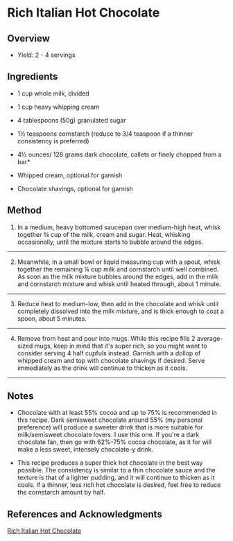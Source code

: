 # Rich Italian Hot Chocolate

## Overview

- Yield: 2 - 4 servings

## Ingredients

- 1 cup whole milk, divided

- 1 cup heavy whipping cream

- 4 tablespoons (50g) granulated sugar

- 1½ teaspoons cornstarch (reduce to 3/4 teaspoon if a thinner consistency is preferred)

- 4½ ounces/ 128 grams dark chocolate, callets or finely chopped from a bar*

- Whipped cream, optional for garnish

- Chocolate shavings, optional for garnish

## Method

1. In a medium, heavy bottomed saucepan over medium-high heat, whisk together ¾ cup of the milk, cream and sugar. Heat, whisking occasionally, until the mixture starts to bubble around the edges.
---

2. Meanwhile, in a small bowl or liquid measuring cup with a spout, whisk together the remaining ¼ cup milk and cornstarch until well combined. As soon as the milk mixture bubbles around the edges, add in the milk and cornstarch mixture and whisk until heated through, about 1 minute.
---

3. Reduce heat to medium-low, then add in the chocolate and whisk until completely dissolved into the milk mixture, and is thick enough to coat a spoon, about 5 minutes.
---

4. Remove from heat and pour into mugs. While this recipe fills 2 average-sized mugs, keep in mind that it's super rich, so you might want to consider serving 4 half cupfuls instead. Garnish with a dollop of whipped cream and top with chocolate shavings if desired. Serve immediately as the drink will continue to thicken as it cools.
---


## Notes

- Chocolate with at least 55% cocoa and up to 75% is recommended in this recipe. Dark semisweet chocolate around 55% (my personal preference) will produce a sweeter drink that is more suitable for milk/semisweet chocolate lovers. I use this one. If you're a dark chocolate fan, then go with 62%-75% cocoa chocolate, as it for will make a less sweet, intensely chocolate-y drink.

- This recipe produces a super thick hot chocolate in the best way possible. The consistency is similar to a thin chocolate sauce and the texture is that of a lighter pudding, and it will continue to thicken as it cools. If a thinner, less rich hot chocolate is desired, feel free to reduce the cornstarch amount by half.

## References and Acknowledgments

[Rich Italian Hot Chocolate](https://cleobuttera.com/drinks/rich-italian-hot-chocolate/)

